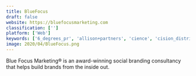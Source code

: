 ```yaml
---
title: BlueFocus
draft: false 
website: https://bluefocusmarketing.com
classification: ['']
platform: ['Web']
keywords: ['6_degrees_pr', 'allison+partners', 'cience', 'cision_distribution_by_pr_newswire', 'credpr', 'finn_partners', 'firecracker_pr', 'kivvit', 'launchsquad', 'legend', 'mosaic', 'openmoves', 'pressfriendly']
image: 2020/04/BlueFocus.png
---
```

Blue Focus Marketing® is an award-winning social branding consultancy that helps build brands from the inside out.